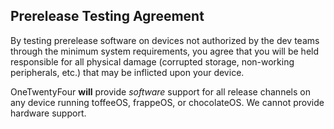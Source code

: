 ## Prerelease Testing Agreement
By testing prerelease software on devices not authorized by the dev teams through the minimum system requirements, you agree that you will be held responsible for all physical damage (corrupted storage, non-working peripherals, etc.) that may be inflicted upon your device.

OneTwentyFour **will** provide *software* support for all release channels on any device running toffeeOS, frappeOS, or chocolateOS. We cannot provide hardware support.
